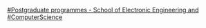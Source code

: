 [#Postgraduate programmes - School of Electronic Engineering and #ComputerScience](https://qi.tc/qi/115592)